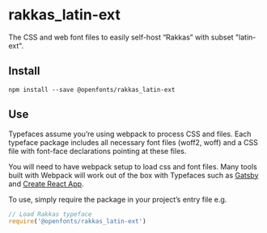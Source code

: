 
# rakkas_latin-ext

The CSS and web font files to easily self-host “Rakkas” with subset "latin-ext".

## Install

`npm install --save @openfonts/rakkas_latin-ext`

## Use

Typefaces assume you’re using webpack to process CSS and files. Each typeface
package includes all necessary font files (woff2, woff) and a CSS file with
font-face declarations pointing at these files.

You will need to have webpack setup to load css and font files. Many tools built
with Webpack will work out of the box with Typefaces such as [Gatsby](https://github.com/gatsbyjs/gatsby)
and [Create React App](https://github.com/facebookincubator/create-react-app).

To use, simply require the package in your project’s entry file e.g.

```javascript
// Load Rakkas typeface
require('@openfonts/rakkas_latin-ext')
```
